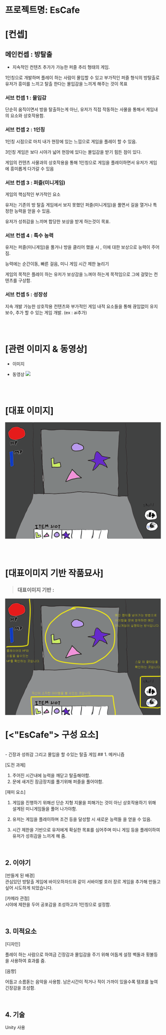 # 프로젝트명: EsCafe

# [컨셉]

## 메인컨셉 : 방탈출

- 지속적인 컨텐츠 추가가 가능한 퍼즐 추리 형태의 게임.

1인칭으로 개발하며 플레이 하는 사람이 몰입할 수 있고 부가적인 퍼즐 형식의 방탈출로 유저가 흥미를 느끼고 탈출 한다는 몰입감을 느끼게 해주는 것이 목표

### 서브 컨셉 1 : 몰입감

단순히 움직이면서 방을 탈출하는게 아닌, 유저가 직접 작동하는 사물을 통해서 게임내의 요소와 상호작용함.

### 서브 컨셉 2 : 1인칭

1인칭 시점으로 마치 내가 현장에 있는 느낌으로 게임을 플레이 할 수 있음.

3인칭 게임은 보다 시야가 넓어 현장에 있다는 몰입감을 받기 힘든 점이 있다.

게임의 컨텐츠 사물과의 상호작용을 통해 1인칭으로 게임을 플레이하면서 유저가 게임에 흥미롭게 다가갈 수 있음
### 서브 컨셉 3 : 퍼즐(미니게임)

게임의 핵심적인 부가적인 요소

유저는 기존의 방 탈출 게임에서 보지 못했던 퍼즐(미니게임)을 풀면서 길을 열거나 특정한 능력을 얻을 수 있음.

유저가 성취감을 느끼며 합당한 보상을 받게 하는것이 목표.

### 서브 컨셉 4 : 특수 능력

유저는 퍼즐(미니게임)을 풀거나 방을 클리어 했을 시 , 이에 대한 보상으로 능력이 주어짐.

능력에는 순간이동, 빠른 걸음, 미니 게임 시간 제한 늘리기

게임의 목적은 플레이 하는 유저가 보상감을 느껴야 하는게 목적임으로 그에 걸맞는 컨텐츠를 구상함.

### 서브 컨셉 5 : 성장성

지속 개발 가능한 상호작용 컨텐츠와 부가적인 게임 내적 요소들을 통해 끊임없이 유지 보수, 추가 할 수 있는 게임 개발. (ex : ai추가)

<br><br>

# [관련 이미지 & 동영상]

- 이미지  
  
- 동영상
  [![](./img/그림.png)](https://www.youtube.com/watch?v=5xy4n73WOMM)

<br><br>

# [대표 이미지]

<img src="./img/대표화면.png">

<br><br>

# [대표이미지 기반 작품묘사]

> ### 대표이미지 기반 :

<img src="./img/작품묘사.png">

# [<"EsCafe"> 구성 요소]
<br>
- 긴장과 성취감 그리고 몰입을 할 수있는 탈출 게임
## 1. 메커니즘

[도전 과제]

1. 주어진 시간내에 능력을 깨닫고 탈출해야함.
2. 문에 새겨진 잠금장치를 풀기위해 퍼즐을 풀어야함.

[재미 요소]

1. 게임을 진행하기 위해선 단순 지형 지물을 피해가는 것이 아닌
상호작용하기 위해 설계된 미니게임들을 풀어 나가야함.

2. 유저는 게임을 플레이하며 조건 등을 달성할 시 새로운 능력들
을 얻을 수 있음.

3. 시간 제한을 기반으로 유저에게 확실한 목표를 심어주며 미니
게임 등을 플레이하여 유저가 성취감을 느끼게 해 줌.

<br>

## 2. 이야기

[만들게 된 배경]  
관심있던 방탈출 게임에 바이오하자드와 같이 서바이벌 호러 장르 게임을 추가해 만들고 싶어 시도하게 되었습니다. 

[카메라 관점]  
시야에 제한을 두어 공포감을 조성하고자 1인칭으로 설정함.

<br>

## 3. 미적요소

[디자인]

플레이 하는 사람으로 하여금 긴장감과 몰입감을 주기 위해 어둡게 설정
벽돌과 횟불등을 사용하여 효과를 줌.


[음향]  

어둡고 소름돋는 음악을 사용함.
남은시간이 적거나 적이 가까이 있을수록 템포를 높여 긴장감을 조성함.

<br>

## 4. 기술
Unity 사용
